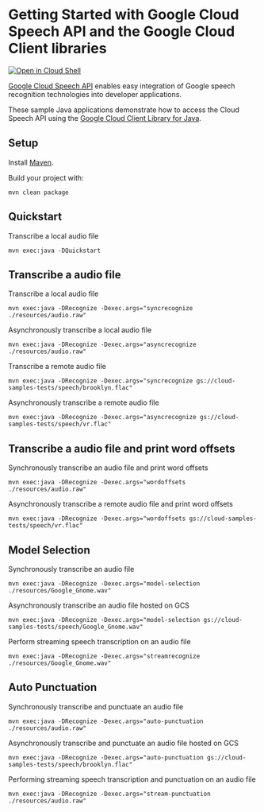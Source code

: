 # Getting Started with Google Cloud Speech API and the Google Cloud Client libraries

<a href="https://console.cloud.google.com/cloudshell/open?git_repo=https://github.com/GoogleCloudPlatform/java-docs-samples&page=editor&open_in_editor=speech/cloud-client/README.md">
<img alt="Open in Cloud Shell" src ="http://gstatic.com/cloudssh/images/open-btn.png"></a>

[Google Cloud Speech API][speech] enables easy integration of Google speech
recognition technologies into developer applications.

These sample Java applications demonstrate how to access the Cloud Speech API
using the [Google Cloud Client Library for Java][google-cloud-java].

[speech]: https://cloud.google.com/speech/docs/
[google-cloud-java]: https://github.com/GoogleCloudPlatform/google-cloud-java

## Setup

Install [Maven](http://maven.apache.org/).

Build your project with:

```
mvn clean package
```

## Quickstart
Transcribe a local audio file
```
mvn exec:java -DQuickstart
```

## Transcribe a audio file
Transcribe a local audio file
```
mvn exec:java -DRecognize -Dexec.args="syncrecognize ./resources/audio.raw"
```

Asynchronously transcribe a local audio file
```
mvn exec:java -DRecognize -Dexec.args="asyncrecognize ./resources/audio.raw"
```

Transcribe a remote audio file
```
mvn exec:java -DRecognize -Dexec.args="syncrecognize gs://cloud-samples-tests/speech/brooklyn.flac"
```

Asynchronously transcribe a remote audio file
```
mvn exec:java -DRecognize -Dexec.args="asyncrecognize gs://cloud-samples-tests/speech/vr.flac"
```

## Transcribe a audio file and print word offsets
Synchronously transcribe an audio file and print word offsets
```
mvn exec:java -DRecognize -Dexec.args="wordoffsets ./resources/audio.raw"
```

Asynchronously transcribe a remote audio file and print word offsets
```
mvn exec:java -DRecognize -Dexec.args="wordoffsets gs://cloud-samples-tests/speech/vr.flac"
```

## Model Selection
Synchronously transcribe an audio file
```
mvn exec:java -DRecognize -Dexec.args="model-selection ./resources/Google_Gnome.wav"
```

Asynchronously transcribe an audio file hosted on GCS
```
mvn exec:java -DRecognize -Dexec.args="model-selection gs://cloud-samples-tests/speech/Google_Gnome.wav"
```

Perform streaming speech transcription on an audio file
```
mvn exec:java -DRecognize -Dexec.args="streamrecognize ./resources/Google_Gnome.wav"
```

## Auto Punctuation
Synchronously transcribe and punctuate an audio file
```
mvn exec:java -DRecognize -Dexec.args="auto-punctuation ./resources/audio.raw"
```

Asynchronously transcribe and punctuate an audio file hosted on GCS
```
mvn exec:java -DRecognize -Dexec.args="auto-punctuation gs://cloud-samples-tests/speech/brooklyn.flac"
```

Performing streaming speech transcription and punctuation on an audio file
```
mvn exec:java -DRecognize -Dexec.args="stream-punctuation ./resources/audio.raw"
```
